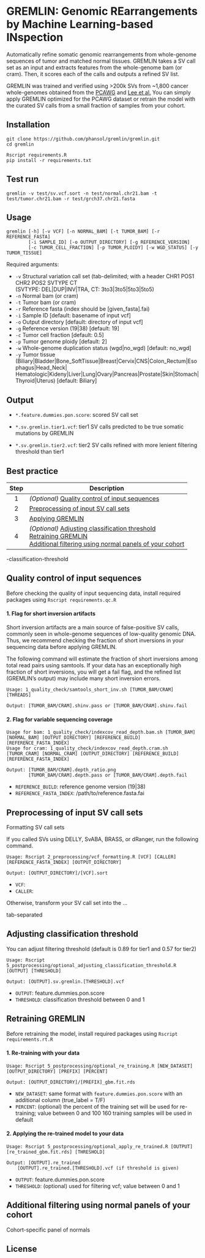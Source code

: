 # GREMLIN: Genomic REarrangements by Machine Learning-based INspection

Automatically refine somatic genomic rearrangements from whole-genome sequences of tumor and matched normal tissues. GREMLIN takes a SV call set as an input and extracts features from the whole-genome bam (or cram). Then, it scores each of the calls and outputs a refined SV list.

GREMLIN was trained and verified using >200k SVs from ~1,800 cancer whole-genomes obtained from the [PCAWG](https://www.nature.com/articles/s41586-019-1913-9) and [Lee et al.](https://www.sciencedirect.com/science/article/pii/S0092867419305112) You can simply apply GREMLIN optimized for the PCAWG dataset or retrain the model with the curated SV calls from a small fraction of samples from your cohort.

## Installation
```
git clone https://github.com/phansol/gremlin/gremlin.git
cd gremlin

Rscript requirements.R
pip install -r requirements.txt
```

## Test run
```
gremlin -v test/sv.vcf.sort -n test/normal.chr21.bam -t test/tumor.chr21.bam -r test/grch37.chr21.fasta
```

## Usage
```
gremlin [-h] [-v VCF] [-n NORMAL_BAM] [-t TUMOR_BAM] [-r REFERENCE_FASTA]
        [-i SAMPLE_ID] [-o OUTPUT_DIRECTORY] [-g REFERENCE_VERSION]
        [-c TUMOR_CELL_FRACTION] [-p TUMOR_PLOIDY] [-w WGD_STATUS] [-y TUMOR_TISSUE]
```
Required arguments:
* ``-v`` Structural variation call set (tab-delimited; with a header CHR1 POS1 CHR2 POS2 SVTYPE CT<br>(SVTYPE: DEL|DUP|INV|TRA, CT: 3to3|3to5|5to3|5to5)
* ``-n`` Normal bam (or cram)
* ``-t`` Tumor bam (or cram)
* ``-r`` Reference fasta (index should be [given_fasta].fai)
* ``-i`` Sample ID [default: basename of input vcf]
* ``-o`` Output directory [default: directory of input vcf]
* ``-g`` Reference version (19|38) [default: 19]
* ``-c`` Tumor cell fraction [default: 0.5]
* ``-p`` Tumor genome ploidy [default: 2]
* ``-w`` Whole-genome duplication status (wgd|no_wgd) [default: no_wgd]
* ``-y`` Tumor tissue (Biliary|Bladder|Bone_SoftTissue|Breast|Cervix|CNS|Colon_Rectum|Esophagus|Head_Neck|<br>Hematologic|Kideny|Liver|Lung|Ovary|Pancreas|Prostate|Skin|Stomach|Thyroid|Uterus) [default: Biliary] 

## Output
* ``*.feature.dummies.pon.score``: scored SV call set

* ``*.sv.gremlin.tier1.vcf``: tier1 SV calls predicted to be true somatic mutations by GREMLIN

* ``*.sv.gremlin.tier2.vcf``: tier2 SV calls refined with more lenient filtering threshold than tier1

## Best practice
|Step|Description|
|:--:|--|
|1|*(Optional)* [Quality control of input sequences](#quality-control-of-input-sequences)|
|2|[Preprocessing of input SV call sets](#preprocessing-of-input-sv-call-sets)|
|3|[Applying GREMLIN](#usage)|
|4|*(Optional)* [Adjusting classification threshold](#adjusting)<br>[Retraining GREMLIN](#retraining-gremlin)<br>[Additional filtering using normal panels of your cohort](#additional-filtering-using-normal-panels-of-your-cohort)|
-classification-threshold
## Quality control of input sequences
Before checking the quality of input sequencing data, install required packages using `Rscript requirements.qc.R`

#### 1. Flag for short inversion artifacts
Short inversion artifacts are a main source of false-positive SV calls, commonly seen in whole-genome sequences of low-quality genomic DNA. Thus, we recommend checking the fraction of short inversions in your sequencing data before applying GREMLIN. 

The following command will estimate the fraction of short inversions among total read pairs using samtools. If your data has an exceptionally high fraction of short inversions, you will get a fail flag, and the refined list (GREMLIN’s output) may include many short inversion errors.
```
Usage: 1_quality_check/samtools_short_inv.sh [TUMOR_BAM/CRAM] [THREADS]

Output: [TUMOR_BAM/CRAM].shinv.pass or [TUMOR_BAM/CRAM].shinv.fail
```

#### 2. Flag for variable sequencing coverage

```
Usage for bam: 1_quality_check/indexcov_read_depth.bam.sh [TUMOR_BAM] [NORMAL_BAM] [OUTPUT_DIRECTORY] [REFERENCE_BUILD] [REFERENCE_FASTA_INDEX]
Usage for cram: 1_quality_check/indexcov_read_depth.cram.sh [TUMOR_CRAM] [NORMAL_CRAM] [OUTPUT_DIRECTORY] [REFERENCE_BUILD] [REFERENCE_FASTA_INDEX]

Output: [TUMOR_BAM/CRAM].depth_ratio.png
        [TUMOR_BAM/CRAM].depth.pass or [TUMOR_BAM/CRAM].depth.fail
```
* ``REFERENCE_BUILD``: reference genome version (19|38)
* ``REFERENCE_FASTA_INDEX``: /path/to/reference.fasta.fai


## Preprocessing of input SV call sets
Formatting SV call sets

If you called SVs using DELLY, SvABA, BRASS, or dRanger, run the following command.
```
Usage: Rscript 2_preprocessing/vcf_formatting.R [VCF] [CALLER] [REFERENCE_FASTA_INDEX] [OUTPUT_DIRECTORY]

Output: [OUTPUT_DIRECTORY]/[VCF].sort
```
* ``VCF``: 
* ``CALLER``: 

Otherwise, transform your SV call set into the ...

tab-separated 

## Adjusting classification threshold
You can adjust filtering threshold (default is 0.89 for tier1 and 0.57 for tier2)
```
Usage: Rscript 5_postprocessing/optional_adjusting_classification_threshold.R [OUTPUT] [THRESHOLD]

Output: [OUTPUT].sv.gremlin.[THRESHOLD].vcf
```
* ``OUTPUT``: feature.dummies.pon.score
* ``THRESHOLD``: classification threshold between 0 and 1 

## Retraining GREMLIN
Before retraining the model, install required packages using `Rscript requirements.rt.R`

#### 1. Re-training with your data
```
Usage: Rscript 5_postprocessing/optional_re_training.R [NEW_DATASET] [OUTPUT_DIRECTORY] [PREFIX] [PERCENT]

Output: [OUTPUT_DIRECTORY]/[PREFIX]_gbm.fit.rds
```
* ``NEW_DATASET``: same format with ``feature.dummies.pon.score`` with an additional column (true_label = T/F)
* ``PERCENT``: (optional) the percent of the training set will be used for re-training; value between 0 and 100
	                  160 training samples will be used in default
	       
#### 2. Applying the re-trained model to your data
```
Usage: Rscript 5_postprocessing/optional_apply_re_trained.R [OUTPUT] [re_trained_gbm.fit.rds] [THRESHOLD]

Output: [OUTPUT].re_trained
	[OUTPUT].re_trained.[THRESHOLD].vcf (if threshold is given)
```
* ``OUTPUT``: feature.dummies.pon.score
* ``THRESHOLD``: (optional) used for filtering vcf; value between 0 and 1

## Additional filtering using normal panels of your cohort
Cohort-specific panel of normals 

## License
